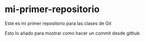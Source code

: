 # mi-primer-repositorio
Este es mi primer repositorio para las clases de Git

Esto lo añado para mostrar como hacer un commit desde github
